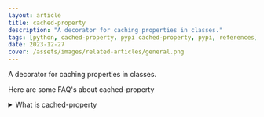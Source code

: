 ```yaml
---
layout: article
title: cached-property
description: "A decorator for caching properties in classes."
tags: [python, cached-property, pypi cached-property, pypi, references]
date: 2023-12-27
cover: /assets/images/related-articles/general.png
---
```


A decorator for caching properties in classes.

Here are some FAQ's about cached-property
<details>
<summary>What is cached-property</summary>
A decorator for caching properties in classes.
</details>
